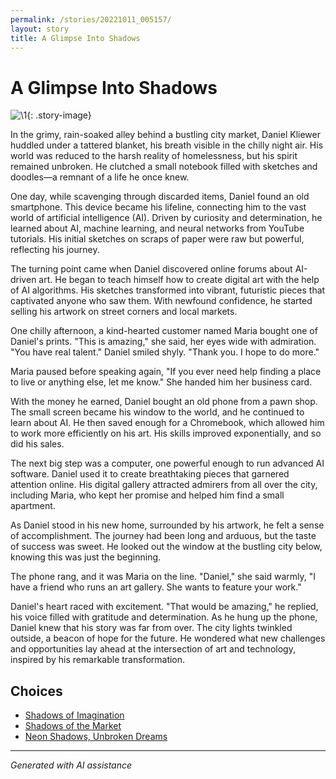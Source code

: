 ```yaml
---
permalink: /stories/20221011_005157/
layout: story
title: A Glimpse Into Shadows
---
```


# A Glimpse Into Shadows

![\1](/input_images/20221011_005157){: .story-image}

In the grimy, rain-soaked alley behind a bustling city market, Daniel Kliewer huddled under a tattered blanket, his breath visible in the chilly night air. His world was reduced to the harsh reality of homelessness, but his spirit remained unbroken. He clutched a small notebook filled with sketches and doodles—a remnant of a life he once knew.

One day, while scavenging through discarded items, Daniel found an old smartphone. This device became his lifeline, connecting him to the vast world of artificial intelligence (AI). Driven by curiosity and determination, he learned about AI, machine learning, and neural networks from YouTube tutorials. His initial sketches on scraps of paper were raw but powerful, reflecting his journey.

The turning point came when Daniel discovered online forums about AI-driven art. He began to teach himself how to create digital art with the help of AI algorithms. His sketches transformed into vibrant, futuristic pieces that captivated anyone who saw them. With newfound confidence, he started selling his artwork on street corners and local markets.

One chilly afternoon, a kind-hearted customer named Maria bought one of Daniel's prints. "This is amazing," she said, her eyes wide with admiration. "You have real talent."  Daniel smiled shyly. "Thank you. I hope to do more."

Maria paused before speaking again, "If you ever need help finding a place to live or anything else, let me know." She handed him her business card.

With the money he earned, Daniel bought an old phone from a pawn shop. The small screen became his window to the world, and he continued to learn about AI. He then saved enough for a Chromebook, which allowed him to work more efficiently on his art. His skills improved exponentially, and so did his sales.

The next big step was a computer, one powerful enough to run advanced AI software. Daniel used it to create breathtaking pieces that garnered attention online. His digital gallery attracted admirers from all over the city, including Maria, who kept her promise and helped him find a small apartment.

As Daniel stood in his new home, surrounded by his artwork, he felt a sense of accomplishment. The journey had been long and arduous, but the taste of success was sweet. He looked out the window at the bustling city below, knowing this was just the beginning.

The phone rang, and it was Maria on the line. "Daniel," she said warmly, "I have a friend who runs an art gallery. She wants to feature your work."

Daniel's heart raced with excitement. "That would be amazing," he replied, his voice filled with gratitude and determination. As he hung up the phone, Daniel knew that his story was far from over. The city lights twinkled outside, a beacon of hope for the future. He wondered what new challenges and opportunities lay ahead at the intersection of art and technology, inspired by his remarkable transformation.


## Choices

* [Shadows of Imagination](/stories/20221014_111722/)
* [Shadows of the Market](/stories/20221112_132825/)
* [Neon Shadows, Unbroken Dreams](/stories/20221113_161556/)


---
*Generated with AI assistance*

